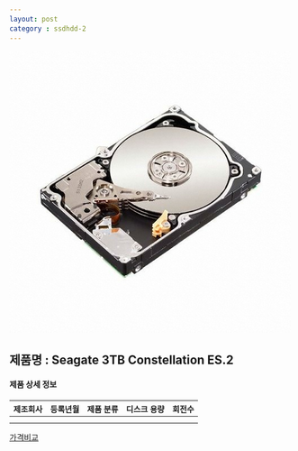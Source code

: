 ```yaml
---
layout: post
category : ssdhdd-2
---
```


![alt text](https://github.com/kutchoiwjun92/kutchoiwjun92.github.com/blob/master/image/ssdhdd-2.jpg?raw=true)

## 제품명 : **Seagate 3TB Constellation ES.2**

#### 제품 상세 정보


제조회사  |  등록년월  |  제품 분류  |  디스크 용량  |    회전수
--------- | ---------- | ----------- | ------------- | -------------      
          |            |             |               |               
|||


[가격비교](http://prod.danawa.com/info/?pcode=3197157&cate=112763)
